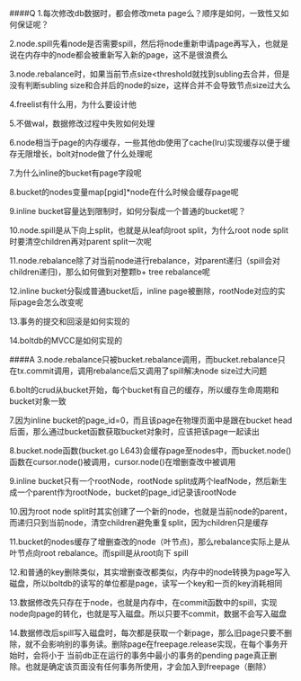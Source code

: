 ####Q
1.每次修改db数据时，都会修改meta page么？顺序是如何，一致性又如何保证呢？

2.node.spill先看node是否需要spill，然后将node重新申请page再写入，也就是说在内存中的node都会被重新写入新的page，这不是很浪费么

3.node.rebalance时，如果当前节点size<threshold就找到subling去合并，但是没有判断subling size和合并后的node的size，这样合并不会导致节点size过大么

4.freelist有什么用，为什么要设计他

5.不做wal，数据修改过程中失败如何处理

6.node相当于page的内存缓存，一些其他db使用了cache(lru)实现缓存以便于缓存无限增长，bolt对node做了什么处理呢

7.为什么inline的bucket有page字段呢

8.bucket的nodes变量map[pgid]*node在什么时候会缓存page呢

9.inline bucket容量达到限制时，如何分裂成一个普通的bucket呢？

10.node.spill是从下向上split，也就是从leaf向root split，为什么root node split时要清空children再对parent split一次呢

11.node.rebalance除了对当前node进行rebalance，对parent递归（spill会对children递归)，那么如何做到对整颗b+ tree rebalance呢

12.inline bucket分裂成普通bucket后，inline page被删除，rootNode对应的实际page会怎么改变呢

13.事务的提交和回滚是如何实现的

14.boltdb的MVCC是如何实现的


####A
3.node.rebalance只被bucket.rebalance调用，而bucket.rebalance只在tx.commit调用，调用rebalance后又调用了spill解决node size过大问题

6.bolt的crud从bucket开始，每个bucket有自己的缓存，所以缓存生命周期和bucket对象一致

7.因为inline bucket的page_id=0，而且该page在物理页面中是跟在bucket head后面，那么通过bucket函数获取bucket对象时，应该把该page一起读出

8.bucket.node函数(bucket.go L643)会缓存page至nodes中，而bucket.node()函数在cursor.node()被调用，cursor.node()在增删查改中被调用

9.inline bucket只有一个rootNode，rootNode split成两个leafNode，然后新生成一个parent作为rootNode，bucket的page_id记录该rootNode

10.因为root node split时其实创建了一个新的node，也就是当前node的parent，而递归只到当前node，清空children避免重复split，因为children只是缓存

11.bucket的nodes缓存了增删查改的node（叶节点)，那么rebalance实际上是从叶节点向root rebalance。而spill是从root向下 spill

12.和普通的key删除类似，其实增删查改都类似，内存中的node转换为page写入磁盘，所以boltdb的读写的单位都是page，读写一个key和一页的key消耗相同

13.数据修改先只存在于node，也就是内存中，在commit函数中的spill，实现node向page的转化，也就是写入磁盘。所以只要不commit，数据不会写入磁盘

14.数据修改后spill写入磁盘时，每次都是获取一个新page，那么旧page只要不删除，就不会影响别的事务读。删除page在freepage.release实现，在每个事务开始时，会将小于
   当前db正在运行的事务中最小的事务的pending page真正删除。也就是确定该页面没有任何事务所使用，才会加入到freepage（删除）